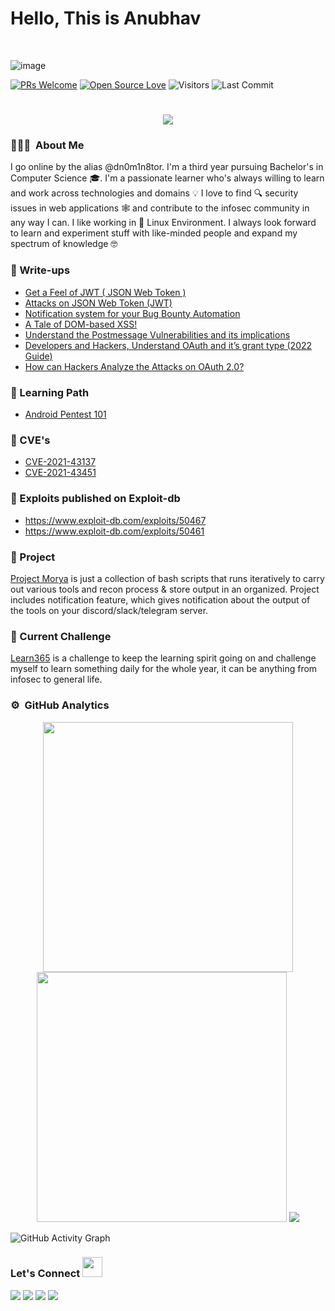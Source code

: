 # Hello, This is Anubhav 
<!-- <img src="https://raw.githubusercontent.com/syedareehaquasar/syedareehaquasar/master/gifs/Hi.gif" width="30px"> -->
<br />

![image](https://user-images.githubusercontent.com/65735854/134823562-0fc98c3a-3ded-48a4-92c7-df347e93648a.png)

[![PRs Welcome](https://img.shields.io/badge/PRs-welcome-brightgreen.svg?style=flat&logo=github)](https://github.com/dn0m1n8tor)
[![Open Source Love](https://badges.frapsoft.com/os/v1/open-source.svg?v=103)](https://github.com/dn0m1n8tor)
<img alt="Visitors" src="https://komarev.com/ghpvc/?username=dn0m1n8tor&style=flat&labelColor=black&logo=github&label=PROFILE+VIEWS&color=29bf12">
<img alt="Last Commit" src="https://img.shields.io/github/last-commit/dn0m1n8tor/dn0m1n8tor?logo=markdown&label=LAST+UPDATE&color=29bf12&style=flat">

<h1 align="center">
  <a href="https://git.io/typing-svg">
    <img src="https://readme-typing-svg.herokuapp.com/?color=%2330DCCE&lines=|Glad+to+see+you+here!%20:)&center=true&size=30">
  </a>
</h1>

### 👨🏻‍💻 &nbsp;About Me

I go online by the alias @dn0m1n8tor. I'm a third year pursuing Bachelor's in Computer Science :mortar_board:. I'm a passionate learner who's always willing to learn and work across technologies and domains :bulb:  I love to find :mag: security issues in web applications 🕸️ and contribute to the infosec community in any way I can. I like working in 🐧️ Linux Environment. I always look forward to learn and experiment stuff with like-minded people and expand my spectrum of knowledge 🤓

### :closed_book: Write-ups

* [Get a Feel of JWT ( JSON Web Token )](https://anubhav-singh.medium.com/get-a-feel-of-jwt-json-web-token-8ee9c16ce5ce)<br>
* [Attacks on JSON Web Token (JWT)](https://anubhav-singh.medium.com/attacks-on-json-web-token-jwt-278a49a1ad2e)<br>
* [Notification system for your Bug Bounty Automation](https://anubhav-singh.medium.com/notification-system-for-your-bug-bounty-automation-7b13af1b7372)<br>
* [A Tale of DOM-based XSS!](https://payatu.com/blog/anubhav.singh/dom-based-xss)
* [Understand the Postmessage Vulnerabilities and its implications](https://payatu.com/blog/anubhav.singh/postmessage-vulnerabilities)
* [Developers and Hackers, Understand OAuth and it’s grant type (2022 Guide)](https://payatu.com/blog/anubhav.singh/oauth-grant-types)
* [How can Hackers Analyze the Attacks on OAuth 2.0?](https://payatu.com/blog/anubhav.singh/oauth-vulnerabilities)

### :closed_book: Learning Path

* [Android Pentest 101](https://github.com/dn0m1n8tor/AndroidPentest101)

### :mag_right: CVE's

* [CVE-2021-43137](https://cve.mitre.org/cgi-bin/cvename.cgi?name=CVE-2021-43137) <br>
* [CVE-2021-43451](https://cve.mitre.org/cgi-bin/cvename.cgi?name=2021-43451)
 
### :syringe: Exploits published on Exploit-db

* https://www.exploit-db.com/exploits/50467 <br>
* https://www.exploit-db.com/exploits/50461

### :microscope: Project

[Project Morya](https://github.com/dn0m1n8tor/project-morya) is just a collection of bash scripts that runs iteratively to carry out various tools and recon process & store output in an organized. Project includes notification feature, which gives notification about the output of the tools on your discord/slack/telegram server.

### :pushpin: Current Challenge

[Learn365](https://github.com/dn0m1n8tor/learn365) is a challenge to keep the learning spirit going on and challenge myself to learn something daily for the whole year, it can be anything from infosec to general life.

### ⚙️ &nbsp;GitHub Analytics

<!-- ![](https://github-readme-stats.vercel.app/api?username=dn0m1n8tor&show_icons=true&bg_color=45,fc00ff,00dbde&title_color=fff&text_color=fff)
 -->
 
 <p align = "center">
  <img src = "https://github-readme-stats.vercel.app/api?username=dn0m1n8tor&show_icons=true&theme=dark" width = 400 />
  <img src = "https://github-readme-streak-stats.herokuapp.com/?user=dn0m1n8tor&theme=dark&hide_border=true" width = 400 />
  <img src="https://github-readme-stats.vercel.app/api/top-langs/?username=dn0m1n8tor&theme=dark&hide_border=true" />
</p>

![GitHub Activity Graph](https://activity-graph.herokuapp.com/graph?username=dn0m1n8tor) 

<h3 align="left">Let's Connect <img src="https://raw.githubusercontent.com/dn0m1n8tor/dn0m1n8tor/main/images/handshake.gif" height="32px"></h3>
<p align="center">
  
<a href="https://twitter.com/AnubhavSingh_"><img src="https://img.shields.io/badge/-@Anubhav Singh-1877F2?style=flat&logo=twitter&logoColor=white"/></a>
<a href="https://linkedin.com/in/anubhav14"><img src="https://img.shields.io/badge/-Anubhav%20Singh-0077B5?style=flat&logo=Linkedin&logoColor=white"/></a>
<a href="mailto:anubhav.infosec@gmail.com"><img src="https://img.shields.io/badge/-anubhav.infosec@gmail.com-D14836?style=flat&logo=Gmail&logoColor=white"/></a>
<a href="https://anubhav-singh.medium.com"><img src="https://img.shields.io/badge/-@anubhav.singh-1877F2?style=flat&logo=medium&logoColor=white"/></a>
<!-- <a href="https://instagram.com/happy_a314"><img src="https://img.shields.io/badge/-@happy_a314-E4405F?style=flat&logo=Instagram&logoColor=white"/></a> -->
  
 </p>
